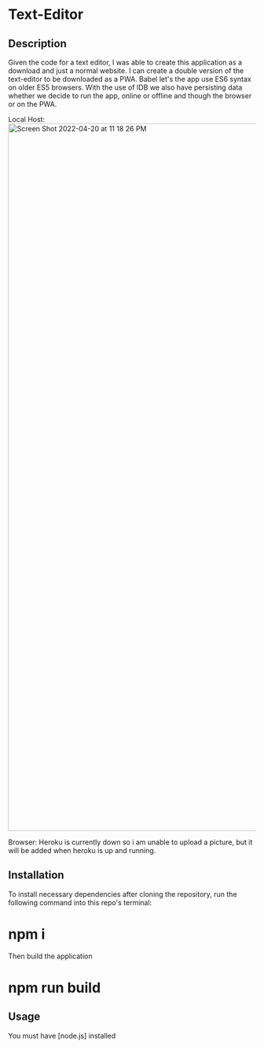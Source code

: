 # Text-Editor

## Description

Given the code for a text editor, I was able to create this application as a download and just a normal website. I can create a double version of the text-editor to be downloaded as a PWA. Babel let's the app use ES6 syntax on older ES5 browsers. With the use of IDB we also have persisting data whether we decide to run the app, online or offline and though the browser or on the PWA.

Local Host: <img width="1440" alt="Screen Shot 2022-04-20 at 11 18 26 PM" src="https://user-images.githubusercontent.com/92911517/164386943-2147359b-beec-4b93-9be5-acba8c85886c.png">

Browser: Heroku is currently down so i am unable to upload a picture, but it will be added when heroku is up and running.

## Installation

To install necessary dependencies after cloning the repository, run the following command into this repo's terminal:

# npm i

Then build the application

# npm run build

## Usage

You must have [node.js] installed


